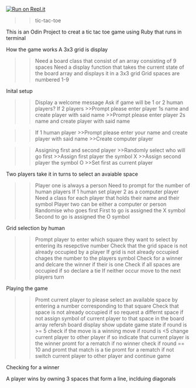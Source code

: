 [![Run on Repl.it](https://repl.it/badge/github/Grinner28/tic-tac-toe)](https://repl.it/github/Grinner28/tic-tac-toe)

>> tic-tac-toe

This is an Odin Project to creat a tic tac toe game using Ruby that runs in terminal

How the game works
A 3x3 grid is display 
 >>Need a board class that consist of an array consisting of 9 spaces
 >>Need a display function that takes the current state of the board array and displays it in a 3x3 grid
 >> Grid spaces are numbered 1-9

Inital setup
>>Display a welcome message
>>Ask if game will be 1 or 2 human players?
>>If 2 players
    >>Prompt please enter player 1s name and create player with said name
    >>Prompt please enter player 2s name and create player with said name
 
 >> If 1 human player
    >>Prompt please enter your name and create player with said name
    >>Create computer player

>>Assigning first and second player
    >>Randomly select who will go first
    >>Assign first player the symbol X
    >>Assign second player the symbol O
    >>Set first as current player
      

Two players take it in turns to select an avaiable space
  >> Player one is always a person
  >> Need to prompt for the number of human players
  >> If 1 human set player 2 as a computer player
  >> Need a class for each player that holds their name and their symbol
  >> Player two can be either a computer or person
  >> Randomise who goes first
  >> First to go is assigned the X symbol
  >> Second to go is assigned the O symbol

Grid selection by human
  >> Prompt player to enter which square they want to select by entering its resepctive number
  >> Check that the grid space is not already occupied by a player
  >> If grid is not already occupied chages the number to the players symbol
  >> Check for a winner and delcare the winner if their is one
  >> Check if all spaces are occupied if so declare a tie
  >> If neither occur move to the next players turn

Playing the game
>> Promt current player to please select an available space by entering a number corresponding to that square
>> Check that space is not already occupied
>> if so request a differnt space
>> if not assign symbol of current player to that space in the board array
>> refersh board display show update game state
>> if round is >= 5 check if the move is a winning move
>> if round is <5 change current player to other player
>> if so indicate that current player is the winner
>> promt for a rematch
>> if no winner check if round == 10 and promt that match is a tie
>> promt for a rematch
>> if not switch current player to other player and continue game

Checking for a winner



A player wins by owning 3 spaces that form a line, inclduing diagonals  
